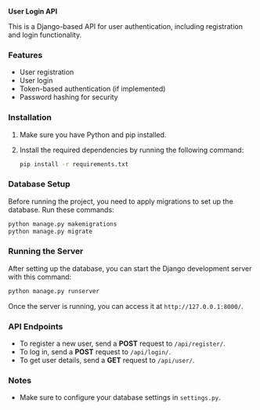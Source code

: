 **User Login API**  

This is a Django-based API for user authentication, including registration and login functionality.  

### **Features**  
- User registration  
- User login  
- Token-based authentication (if implemented)  
- Password hashing for security  

### **Installation**  
1. Make sure you have Python and pip installed.  
2. Install the required dependencies by running the following command:  

   ```sh
   pip install -r requirements.txt
   ```  

### **Database Setup**  
Before running the project, you need to apply migrations to set up the database. Run these commands:  

   ```sh
   python manage.py makemigrations  
   python manage.py migrate  
   ```  

### **Running the Server**  
After setting up the database, you can start the Django development server with this command:  

   ```sh
   python manage.py runserver  
   ```  

Once the server is running, you can access it at `http://127.0.0.1:8000/`.  

### **API Endpoints**  
- To register a new user, send a **POST** request to `/api/register/`.  
- To log in, send a **POST** request to `/api/login/`.  
- To get user details, send a **GET** request to `/api/user/`.  

### **Notes**  
- Make sure to configure your database settings in `settings.py`.  

